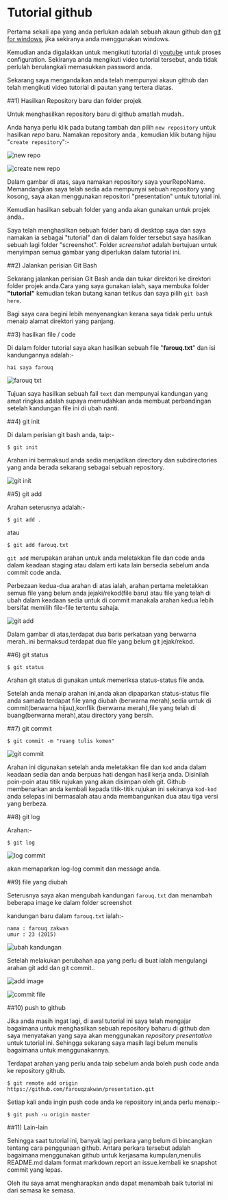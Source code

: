 # Tutorial github 

Pertama sekali apa yang anda perlukan adalah sebuah akaun github dan [git for windows](https://msysgit.github.io/), jika sekiranya anda menggunakan windows.

Kemudian anda digalakkan untuk mengikuti tutorial di 
[youtube](https://www.youtube.com/watch?v=_tN0T7jYn0A) untuk proses configuration. Sekiranya anda mengikuti video tutorial tersebut, anda tidak perlulah berulangkali memasukkan password anda.

Sekarang saya mengandaikan anda telah mempunyai akaun github dan telah mengikuti video tutorial di pautan yang tertera diatas.


##1) Hasilkan Repository baru dan folder projek

Untuk menghasilkan repository baru di github amatlah mudah..

Anda hanya perlu klik pada butang tambah dan pilih `new repository` untuk hasilkan _repo_ baru. Namakan repository anda , kemudian klik butang hijau "`create repository`":-


![new repo](https://github.com/farouqzakwan/presentation/blob/master/screenshot/new%20repo.PNG) 


![ create new repo](https://github.com/farouqzakwan/presentation/blob/master/screenshot/create%20new%20repo.PNG) 

Dalam gambar di atas, saya namakan repository saya yourRepoName. Memandangkan saya telah sedia ada mempunyai sebuah repository yang kosong, saya akan menggunakan repositori "presentation" untuk tutorial ini.

Kemudian hasilkan sebuah folder yang anda akan gunakan untuk projek anda..


Saya telah menghasilkan sebuah folder baru di desktop saya dan saya namakan ia sebagai "tutorial" dan di dalam folder tersebut saya hasilkan sebuah lagi folder "screenshot". Folder *screenshot* adalah bertujuan untuk menyimpan semua gambar yang diperlukan dalam tutorial ini.


##2) Jalankan perisian Git Bash

Sekarang jalankan perisian Git Bash anda dan tukar direktori ke direktori folder projek anda.Cara yang saya gunakan ialah, saya membuka folder **"tutorial"** kemudian tekan butang kanan tetikus dan saya pilih `git bash here`.

Bagi saya cara begini lebih menyenangkan kerana saya tidak perlu untuk menaip alamat direktori yang panjang.

##3) hasilkan file / code

Di dalam folder tutorial saya akan hasilkan sebuah file "**farouq.txt**" dan isi kandungannya adalah:-

```
hai saya farouq
```
![farouq txt](https://github.com/farouqzakwan/presentation/blob/master/screenshot/create%20farouq%20txt.PNG)


Tujuan saya hasilkan sebuah fail `text` dan mempunyai kandungan yang amat ringkas adalah supaya memudahkan anda membuat perbandingan setelah kandungan file ini di ubah nanti.

##4) git init

Di dalam perisian git bash anda, taip:-

```Batchfile
$ git init
```

Arahan ini bermaksud anda sedia menjadikan directory dan subdirectories yang anda berada sekarang sebagai sebuah repository.

![git init](https://github.com/farouqzakwan/presentation/blob/master/screenshot/git%20init.PNG)

##5) git add

Arahan seterusnya adalah:-

```Shell
$ git add .
```

atau 

```Shell
$ git add farouq.txt
```

`git add` merupakan arahan untuk anda meletakkan file dan code anda dalam keadaan staging atau dalam erti kata lain bersedia sebelum anda commit code anda.


Perbezaan kedua-dua arahan di atas ialah, arahan pertama meletakkan semua file yang belum anda jejaki/rekod(file baru) atau file yang telah di ubah dalam keadaan sedia untuk di commit manakala arahan kedua lebih bersifat memilih file-file tertentu sahaja.

![git add](https://github.com/farouqzakwan/presentation/blob/master/screenshot/git%20add%201.PNG)

Dalam gambar di atas,terdapat dua baris perkataan yang berwarna merah..ini bermaksud terdapat dua file yang belum git jejak/rekod.

##6) git status

```
$ git status
```

Arahan git status di gunakan untuk memeriksa status-status file anda.

Setelah anda menaip arahan ini,anda akan dipaparkan status-status file anda samada terdapat file yang diubah (berwarna merah),sedia untuk di commit(berwarna hijau),konflik (berwarna merah),file yang telah di buang(berwarna merah),atau directory yang bersih.

##7) git commit

```
$ git commit -m "ruang tulis komen"
```

![git commit](https://github.com/farouqzakwan/presentation/blob/master/screenshot/git%20commit%201.PNG)

Arahan ini digunakan setelah anda meletakkan file dan `kod` anda dalam keadaan sedia dan anda berpuas hati dengan hasil kerja anda. Disinilah poin-poin atau titik rujukan yang akan disimpan oleh git. Github membenarkan anda kembali kepada titik-titik rujukan ini sekiranya `kod-kod` anda selepas ini bermasalah atau anda membangunkan dua atau tiga versi yang berbeza. 

##8) git log

Arahan:-
```
$ git log
```

![log commit](https://github.com/farouqzakwan/presentation/blob/master/screenshot/git%20log%201.PNG)

akan memaparkan log-log commit dan message anda.


##9) file yang diubah

Seterusnya saya akan mengubah kandungan `farouq.txt` dan menambah beberapa image ke dalam folder screenshot

kandungan baru dalam `farouq.txt` ialah:-

```
nama : farouq zakwan
umur : 23 (2015)
```

![ubah kandungan](https://github.com/farouqzakwan/presentation/blob/master/screenshot/change%20farouq%20txt.PNG)

Setelah melakukan perubahan apa yang perlu di buat ialah mengulangi arahan git add dan git commit..

![add image](https://github.com/farouqzakwan/presentation/blob/master/screenshot/git%20add%203.PNG)

![commit file](https://github.com/farouqzakwan/presentation/blob/master/screenshot/git%20commit%202.PNG)

##10) push to github

Jika anda masih ingat lagi, di awal tutorial ini saya telah mengajar bagaimana untuk menghasilkan sebuah repository baharu di github dan saya menyatakan yang saya akan  menggunakan *repository* *presentation* untuk tutorial ini. Sehingga sekarang saya masih lagi belum menulis bagaimana untuk menggunakannya.

Terdapat arahan yang perlu anda taip sebelum anda boleh push code anda ke repository github.

```
$ git remote add origin https://github.com/farouqzakwan/presentation.git
```

Setiap kali anda ingin push code anda ke repository ini,anda perlu menaip:-

```
$ git push -u origin master
```

##11) Lain-lain

Sehingga saat tutorial ini, banyak lagi perkara yang belum di bincangkan tentang cara penggunaan github. 
Antara perkara tersebut adalah bagaimana menggunakan github untuk kerjasama kumpulan,menulis README.md dalam format markdown.report an issue.kembali ke snapshot commit yang lepas.

Oleh itu saya amat mengharapkan anda dapat menambah baik tutorial ini dari semasa ke semasa.
